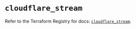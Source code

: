 # `cloudflare_stream`

Refer to the Terraform Registry for docs: [`cloudflare_stream`](https://registry.terraform.io/providers/cloudflare/cloudflare/5.0.0/docs/resources/stream).
